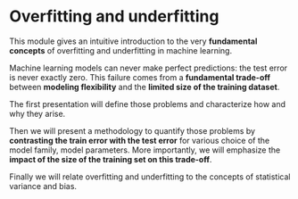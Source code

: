 # Overfitting and underfitting

This module gives an intuitive introduction to the very **fundamental concepts**
of overfitting and underfitting in machine learning.

Machine learning models can never make perfect predictions: the test error is
never exactly zero. This failure comes from a **fundamental trade-off** between
**modeling flexibility** and the **limited size of the training dataset**.

The first presentation will define those problems and characterize how and why
they arise.

Then we will present a methodology to quantify those problems by **contrasting the
train error with the test error** for various choice of the model family,
model parameters. More importantly, we will emphasize the **impact of the size of
the training set on this trade-off**.

Finally we will relate overfitting and underfitting to the concepts of
statistical variance and bias.
